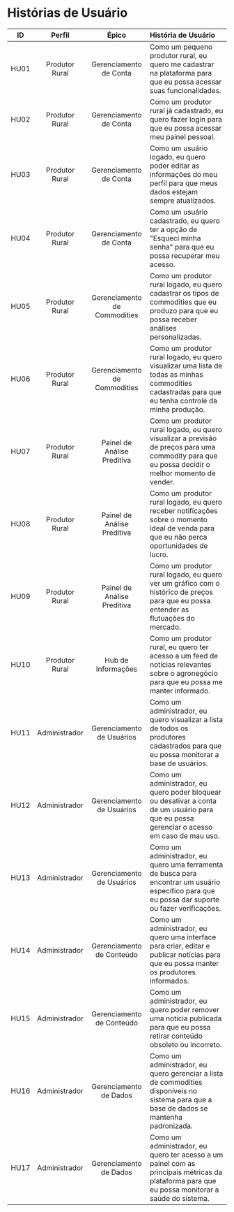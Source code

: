 # Histórias de Usuário

| ID   | Perfil | Épico | História de Usuário |
| :--: | :----: | :---: | :------------------ |
| HU01 | Produtor Rural | Gerenciamento de Conta | Como um pequeno produtor rural, eu quero me cadastrar na plataforma para que eu possa acessar suas funcionalidades. |
| HU02 | Produtor Rural | Gerenciamento de Conta | Como um produtor rural já cadastrado, eu quero fazer login para que eu possa acessar meu painel pessoal. |
| HU03 | Produtor Rural | Gerenciamento de Conta | Como um usuário logado, eu quero poder editar as informações do meu perfil para que meus dados estejam sempre atualizados. |
| HU04 | Produtor Rural | Gerenciamento de Conta | Como um usuário cadastrado, eu quero ter a opção de "Esqueci minha senha" para que eu possa recuperar meu acesso. |
| HU05 | Produtor Rural | Gerenciamento de Commodities | Como um produtor rural logado, eu quero cadastrar os tipos de commodities que eu produzo para que eu possa receber análises personalizadas. |
| HU06 | Produtor Rural | Gerenciamento de Commodities | Como um produtor rural logado, eu quero visualizar uma lista de todas as minhas commodities cadastradas para que eu tenha controle da minha produção. |
| HU07 | Produtor Rural | Painel de Análise Preditiva | Como um produtor rural logado, eu quero visualizar a previsão de preços para uma commodity para que eu possa decidir o melhor momento de vender. |
| HU08 | Produtor Rural | Painel de Análise Preditiva | Como um produtor rural logado, eu quero receber notificações sobre o momento ideal de venda para que eu não perca oportunidades de lucro. |
| HU09 | Produtor Rural | Painel de Análise Preditiva | Como um produtor rural logado, eu quero ver um gráfico com o histórico de preços para que eu possa entender as flutuações do mercado. |
| HU10 | Produtor Rural | Hub de Informações | Como um produtor rural, eu quero ter acesso a um feed de notícias relevantes sobre o agronegócio para que eu possa me manter informado. |
| HU11 | Administrador | Gerenciamento de Usuários | Como um administrador, eu quero visualizar a lista de todos os produtores cadastrados para que eu possa monitorar a base de usuários. |
| HU12 | Administrador | Gerenciamento de Usuários | Como um administrador, eu quero poder bloquear ou desativar a conta de um usuário para que eu possa gerenciar o acesso em caso de mau uso. |
| HU13 | Administrador | Gerenciamento de Usuários | Como um administrador, eu quero uma ferramenta de busca para encontrar um usuário específico para que eu possa dar suporte ou fazer verificações. |
| HU14 | Administrador | Gerenciamento de Conteúdo | Como um administrador, eu quero uma interface para criar, editar e publicar notícias para que eu possa manter os produtores informados. |
| HU15 | Administrador | Gerenciamento de Conteúdo | Como um administrador, eu quero poder remover uma notícia publicada para que eu possa retirar conteúdo obsoleto ou incorreto. |
| HU16 | Administrador | Gerenciamento de Dados | Como um administrador, eu quero gerenciar a lista de commodities disponíveis no sistema para que a base de dados se mantenha padronizada. |
| HU17 | Administrador | Gerenciamento de Dados | Como um administrador, eu quero ter acesso a um painel com as principais métricas da plataforma para que eu possa monitorar a saúde do sistema. |